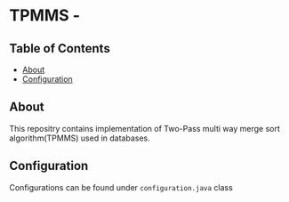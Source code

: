 # TPMMS - 

## Table of Contents

- [About](#about)
- [Configuration](#config)

## About <a name = "about"></a>

This repositry contains implementation of Two-Pass multi way merge sort algorithm(TPMMS) used in databases.

## Configuration <a name = "config"></a>

Configurations can be found under `configuration.java` class
